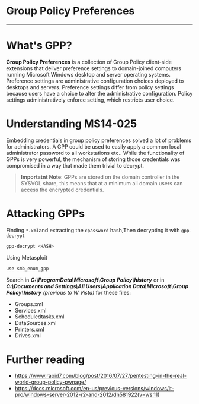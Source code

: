 # Group Policy Preferences
---
# What's GPP?
**Group Policy Preferences** is a collection of Group Policy client-side extensions that deliver preference settings to domain-joined computers running Microsoft Windows desktop and server operating systems. Preference settings are administrative configuration choices deployed to desktops and servers. Preference settings differ from policy settings because users have a choice to alter the administrative configuration. Policy settings administratively enforce setting, which restricts user choice.
# Understanding MS14-025
Embedding credentials in group policy preferences solved a lot of problems for administrators. A GPP could be used to easily apply a common local administrator password to all workstations etc..
While the functionality of GPPs is very powerful, the mechanism of storing those credentials was compromised in a way that made them trivial to decrypt.
  > **Importatnt Note**: GPPs are stored on the domain controller in the SYSVOL share, this means that at a minimum all domain users can access the encrypted credentials.

# Attacking GPPs
Finding `*.xml`and extracting the `cpassword` hash,Then decrypting it with `gpp-decrypt`
```bash
gpp-decrypt <HASH>
```
Using Metasploit
```bash
use smb_enum_gpp
```
Search in _**C:\ProgramData\Microsoft\Group Policy\history**_ or in _**C:\Documents and Settings\All Users\Application Data\Microsoft\Group Policy\history**_ _(previous to W Vista)_ for these files:
-   Groups.xml
-   Services.xml
-   Scheduledtasks.xml    
-   DataSources.xml
-   Printers.xml
-   Drives.xml
# Further reading
- https://www.rapid7.com/blog/post/2016/07/27/pentesting-in-the-real-world-group-policy-pwnage/
- https://docs.microsoft.com/en-us/previous-versions/windows/it-pro/windows-server-2012-r2-and-2012/dn581922(v=ws.11)